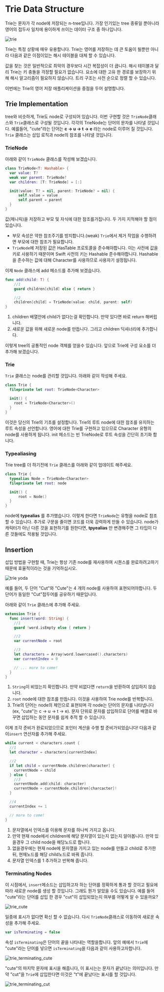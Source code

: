 # Trie Data Structure

Trie는 문자가 각 node에 저장되는 n-tree입니다. 가장 인기있는 tree 종류일 뿐아니라 영어의 접두사 일치에 용이하게 쓰이는 데이터 구조 중 하나입니다.

![trie](/images/trie.png)

Trie는 특정 상황에 매우 유용합니다. Trie는 영어를 저장하는 데 큰 토움이 될뿐만 아니라 다음과 같은 이점이있는 해시 테이블을 대체 할 수 있습니다.

값을 찾는 것은 일반적으로 최악의 경우보다 시간 복잡성이 더 큽니다. 해시 테이블과 달리 Trie는 키 충돌을 걱정할 필요가 없습니다. 요소에 대한 고유 한 경로를 보장하기 위해 해시 알고리즘이 필요하지 않습니다. 트리 구조는 사전 순으로 정렬 할 수 있습니다.

이번에는 Trie의 영어 저장 애플리케이션을 중점을 두어 설명합니다.


## Trie Implementation

tree와 비슷하게, Trie도 node로 구성되어 있습니다. 이번 구현할 것은  ```TrieNode```클래스와 ```Trie```클래스로 구성될 것입니다. 각각의 TrieNode는 단어의 문자를 나타낼 것입니다. 예를들어, "cute"라는 단어는 **c -> u -> t -> e** 라는 node로 이루어 질 것입니다. ```Trie``` 클래스는 삽입 로직과 node의 참조를 나타낼 것입니다.


### TrieNode

아래와 같이 ```TrieNode``` 클래스를 작성해 보겠습니다.

```swift
class TrieNode<T: Hashable> {
  var value: T?
  weak var parent: TrieNode?
  var children: [T: TrieNode] = [:]

  init(value: T? = nil, parent: TrieNode? = nil) {
      self.value = value
      self.parent = parent
  }
}
```

값(제니릭)을 저장하고 부모 및 자식에 대한 참조를가집니다. 두 가지 지적해야 할 점이 있습니다.
- 부모 속성은 약한 참조주기를 방지합니다.(weak) ```Trie```에서 제거 작업을 수행하려면 부모에 대한 참조가 필요합니다.
- ```TrieNode```에 저장된 값은 HasTable 프로토콜을 준수해야합니다. 이는 사전에 값을 키로 사용하기 때문이며 Swift 사전의 키는 Hashable 준수해야합니다. Hashable을 준수하는 값에 대해 Character를 사용하므로 사용자기 설정됩니다.

이제 ```Node``` 클래스에 add 메소드를 추가해 보겠습니다.

```swift
func add(child: T) {
    //1
    guard children[child] else { return }

    //2
    children[child] = TrieNode(value: child, parent: self)
}
```

1. children 배열안에 child가 없다는걸 확인합니다. 만약 있다면 바로 return 해버립니다.
2. 새로운 값을 위해 새로운 node를 만듭니다. 그리고 children 딕셔너리에 추가합니다.

이렇게 tree의 공통적인 node 객체를 얻을수 있습니다. 앞으로 Trie에 구성 요소를 더 추가해 보겠습니다.


### Trie

```Trie``` 클래스는 node를 관리할 것입니다. 아래와 같이 작성해 주세요.

```swift
class Trie {
  fileprivate let root: TrieNode<Character>

  init() {
    root = TrieNode<Character>()
  }
}
```

이것은 당신의 Trie의 기초를 설정합니다. Trie의 루트 node에 대한 참조를 유지하는 루트 속성을 선언합니다. 영어에 대한 Trie를 구현하고 있으므로 Character 유형의 node를 사용하게 됩니다. init 메소드는 빈 TrieNode로 루트 속성을 간단히 초기화 합니다.

### Typealiasing

Trie tree를 더 하기전에 ```Trie``` 클래스를 아래와 같이 업데이트 해주세요.

```Swift
class Trie {
  typealias Node = TrieNode<Character>
  fileprivate let root: node

  init() {
      root = Node()
  }
}
```

node에 **typealias** 를 추가했습니다. 이렇게 한다면 ```TrieNode```는 유형을 node로 참조 할 수 있습니다. 추가로 구문을 줄이면 코드를 더욱 강력하게 만들 수 있습니다. node가 캐릭터가 아닌 다른 것을 표현하기를 원한다면, **tpyealias** 만 변경해주면 그 타입이 다른 것들에도 적용될 것입니다.


## Insertion

삽입 방법을 구현할 때, Trie는 항상 기존 node를 재사용하여 시퀀스를 완료하려고하기 때문에 효율적이라는 것을 기억하십시오.

![trie yoda](/images/trie_yoda.png)

예를 들어, 두 단어 "Cut"와 "Cute"는 4 개의 node를 사용하여 표현되어야합니다. 두 단어가 동일한 "Cut"접두어를 공유하기 때문입니다.

아래와 같이 ```Trie``` 클래스에 추가해 주세요.

```Swift
extension Trie {
  func insert(word: String) {
    //1
    guard !word.isEmpty else { return }

    //2
    var currentNode = root

    //3
    let characters = Array(word.lowercased().characters)
    var currentIndex = 0

    // ... more to come!
  }
}
```

1. ```String```이 비었는지 확인합니다. 만약 비없다면 ```return```을 반환하여 삽입하지 않습니다.
2. ```root``` node에 대한 참조를 만듭니다. 이것을 사용하여 Trie node를 반복합니다.
3. Trie의 단어는 node의 체인으로 표현되며 각 node는 단어의 문자를 나타냅니다(ex, "cute"는 c -> u -> t -> e). 문자 단위로 문자를 삽입하므로 단어를 배열로 바꾸면 삽입하는 동안 문자를 쉽게 추적 할 수 있습니다.

이제 조각 준비가 완료되었으므로 포인터 계산을 수행 할 준비가되었습니다! 다음과 같이```insert``` 연산자를 추가해 주세요.

```Swift
while current < characters.count {
  //1
  let character = characters[currentIndex]

  //2
  if let child = currentNode.children[character] {
    currentNode = child
  } else {
    //3
    currentNode.add(child: character)
    currentNode = currentNode.children[charcacter]!
  }

  //4
  currentIndex += 1

  // more to come!
}
```

1. 문자열에서 인덱스를 이용해 문자를 하나씩 가지고 옵니다.
2. 만약 현재 node에서 children에 해당 문자열이 있는지 없는지 알아봅니다. 만약 있을경우 그 child node을 해당노드로 합니다.
3. 없을경우에는 현재 node에 문자열을 가지고 있는 node를 만들고 child로 추가한뒤, 현재노드를 해당 child노드로 바꿔 줍니다.
4. 문자열 인덱스를 1 추가하고 반복해 줍니다.


### Terminating Nodes

이 시점에서, ```insert```메소드는 삽입하고자 하는 단어를 정확하게 통과 할 것이고 필요에 따라 새로운 node를 생성 할 것입니다. 그래도 뭔가 알았을 수도 있습니다. 예를 들어 "cute"라는 단어를 삽입 한 경우 "cut"이 삽입되었는지 여부를 어떻게 알 수 있을까요?

![trie_cute](/images/trie_cute.png)

일종에 표시가 없다면 확신 할 수 없습니다. 다시 ```TrieNode```클래스로 이동하여 새로운 속성을 추가해 주세요.

```Swift
var isTerminating = false
```

속성 ```isTerminating```은 단어의 끝을 나타내는 역할을합니다. 앞의 예에서 ```Trie```에 "cute"라는 단어를 넣으면 ```isTerminating```을 다음과 같이 사용하고자합니다.

![trie_terminating_cute](/images/trie_terminating_cute.png)

"cute"의 마지막 문자에 표시을 해줍니다, 이 표시는는 문자가 끝났다는 의미입니다. 만약 "cut"을 ```Trie```에 삽입한다면 이것은 "t"에 끝났다는 표시를 할 것입니다.

![trie_terminating_cut](/images/trie_terminating_cut.png)
